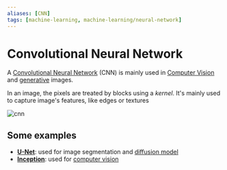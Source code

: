 ```yaml
---
aliases: [CNN]
tags: [machine-learning, machine-learning/neural-network]
---
```


# Convolutional Neural Network

A [Convolutional Neural Network](https://en.wikipedia.org/wiki/Convolutional_neural_network) (CNN) is mainly used in [Computer Vision](/engineering/machine-learning/applications/computer-vision.md) and [generative](/engineering/machine-learning/applications/generative-ai.md) images.

In an image, the pixels are treated by blocks using a *kernel*. It's mainly used to capture image's features, like edges or textures

![cnn](/assets/cnn.png)

## Some examples

- **[U-Net](https://en.wikipedia.org/wiki/U-Net)**: used for image segmentation and [diffusion model](/engineering/machine-learning/neural-network/diffusion.md)
- **[Inception](https://en.wikipedia.org/wiki/Inception_(deep_learning_architecture))**: used for [computer vision](/engineering/machine-learning/applications/computer-vision.md)